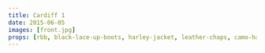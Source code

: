 ```yaml
---
title: Cardiff 1
date: 2015-06-05
images: [front.jpg]
props: [rbb, black-lace-up-boots, harley-jacket, leather-chaps, camo-hat, studded-black-choker, aviators, pink-hello-kitty-chair, freddie-mustache, earrings]
---
```

